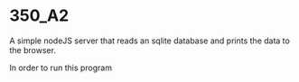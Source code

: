 # 350_A2
A simple nodeJS server that reads an sqlite database and prints the data to the browser. 

In order to run this program 
